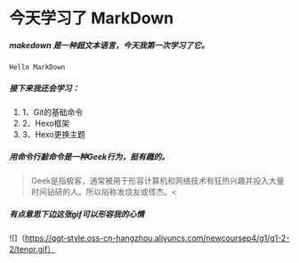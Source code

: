 # 今天学习了 MarkDown
##### makedown 是一种超文本语言，今天我第一次学习了它。
```Hello MarkDown```
##### 接下来我还会学习：
1. 1、Git的基础命令
1. 2、Hexo框架
1. 3、Hexo更换主题
##### 用命令行敲命令是一种Geek行为，挺有趣的。
> Geek是指极客，通常被用于形容计算机和网络技术有狂热兴趣并投入大量时间钻研的人。所以俗称发烧友或怪杰。<
##### 有点意思下边这张gif可以形容我的心情
![]（https://qgt-style.oss-cn-hangzhou.aliyuncs.com/newcoursep4/g1/g1-2-2/tenor.gif）
